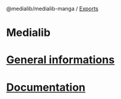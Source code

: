 @medialib/medialib-manga / [Exports](modules.md)

# Medialib

# [General informations](../README.md)

# [Documentation](modules.md)
